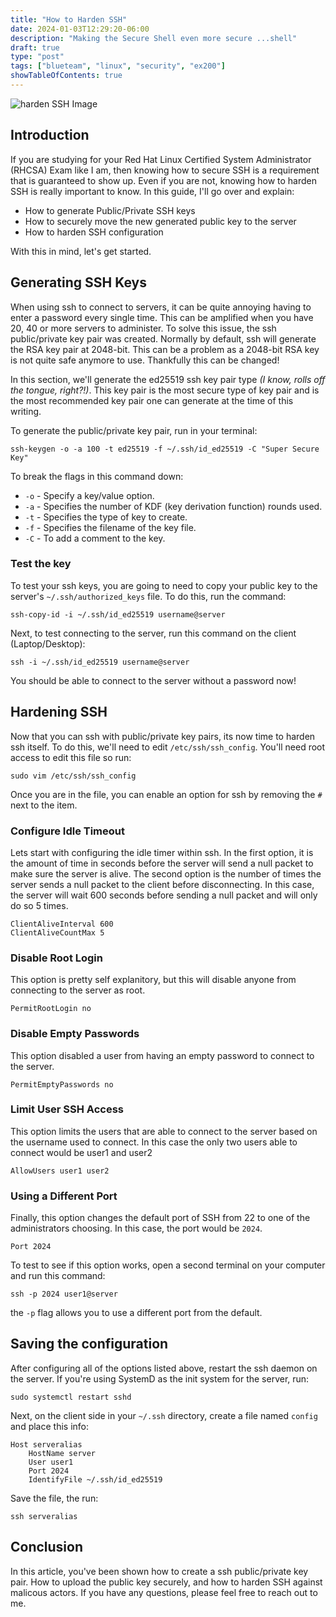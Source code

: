```yaml
---
title: "How to Harden SSH"
date: 2024-01-03T12:29:20-06:00
description: "Making the Secure Shell even more secure ...shell"
draft: true
type: "post"
tags: ["blueteam", "linux", "security", "ex200"]
showTableOfContents: true
---
```


![harden SSH Image](/images/posts/rhcsa/harden-ssh/harden-ssh.png)

## Introduction

If you are studying for your Red Hat Linux Certified System Administrator (RHCSA) Exam like I am,
then knowing how to secure SSH is a requirement that is guaranteed to show up. Even if you are not,
knowing how to harden SSH is really important to know. In this guide, I'll go over and explain:

- How to generate Public/Private SSH keys
- How to securely move the new generated public key to the server
- How to harden SSH configuration

With this in mind, let's get started.

## Generating SSH Keys

When using ssh to connect to servers, it can be quite annoying having to enter a password every single 
time. This can be amplified when you have 20, 40 or more servers to administer. To solve this issue, the 
ssh public/private key pair was created. Normally by default, ssh will generate the RSA key pair at 2048-bit.
This can be a problem as a 2048-bit RSA key is not quite safe anymore to use. Thankfully this can be changed! 

In this section, we'll generate the ed25519 ssh key pair type *(I know, rolls off the tongue, right?!)*. This key 
pair is the most secure type of key pair and is the most recommended key pair one can generate at the time of this 
writing. 

To generate the public/private key pair, run in your terminal:
```
ssh-keygen -o -a 100 -t ed25519 -f ~/.ssh/id_ed25519 -C "Super Secure Key"
```

To break the flags in this command down:
- `-o` - Specify a key/value option.
- `-a` - Specifies the number of KDF (key derivation function) rounds used.
- `-t` - Specifies the type of key  to  create.
- `-f` - Specifies the filename of the key file. 
- `-C` - To add a comment to the key. 

### Test the key

To test your ssh keys, you are going to need to copy your public key to the server's `~/.ssh/authorized_keys` file. To do this, run the command:
```
ssh-copy-id -i ~/.ssh/id_ed25519 username@server
```

Next, to test connecting to the server, run this command on the client (Laptop/Desktop):
```
ssh -i ~/.ssh/id_ed25519 username@server
```

You should be able to connect to the server without a password now! 

## Hardening SSH

Now that you can ssh with public/private key pairs, its now time to harden ssh itself. To do this, we'll need to edit 
`/etc/ssh/ssh_config`. You'll need root access to edit this file so run:
```
sudo vim /etc/ssh/ssh_config
```
Once you are in the file, you can enable an option for ssh by removing the `#` next to the item.

### Configure Idle Timeout
Lets start with configuring the idle timer within ssh. In the first option, it is the amount of time in seconds before 
the server will send a null packet to make sure the server is alive. The second option is the number of times the server 
sends a null packet to the client before disconnecting. In this case, the server will wait 600 seconds before sending a null 
packet and will only do so 5 times.

```
ClientAliveInterval 600
ClientAliveCountMax 5
```

### Disable Root Login
This option is pretty self explanitory, but this will disable anyone from connecting to the server as root.

```
PermitRootLogin no
```

### Disable Empty Passwords
This option disabled a user from having an empty password to connect to the server.

```
PermitEmptyPasswords no
```

### Limit User SSH Access
This option limits the users that are able to connect to the server based on the username used to connect. In this case 
the only two users able to connect would be user1 and user2

```
AllowUsers user1 user2
```

### Using a Different Port
Finally, this option changes the default port of SSH from 22 to one of the administrators choosing. In this case, the port 
would be `2024`. 

```
Port 2024
```

To test to see if this option works, open a second terminal on your computer and run this command: 
```
ssh -p 2024 user1@server
```

the `-p` flag allows you to use a different port from the default.

## Saving the configuration

After configuring all of the options listed above, restart the ssh daemon on the server. If you're using SystemD as the init system for the server, run:
```
sudo systemctl restart sshd
```

Next, on the client side in your `~/.ssh` directory, create a file named `config` and place this info:
```
Host serveralias
    HostName server
    User user1
    Port 2024
    IdentifyFile ~/.ssh/id_ed25519
```

Save the file, the run:
```
ssh serveralias
```

## Conclusion

In this article, you've been shown how to create a ssh public/private key pair. How to upload the public key securely, and how to harden SSH against malicous actors.
If you have any questions, please feel free to reach out to me.


